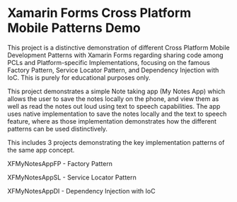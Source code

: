 # Xamarin Forms Cross Platform Mobile Patterns Demo
This project is a distinctive demonstration of different Cross Platform Mobile Development Patterns with Xamarin Forms regarding sharing code among PCLs and Platform-specific Implementations, focusing on the famous Factory Pattern, Service Locator Pattern, and Dependency Injection with IoC.
This is purely for educational purposes only.

This project demonstrates a simple Note taking app (My Notes App) which allows the user to save the notes locally on the phone, and view them as well as read the notes out loud using text to speech capabilities.
The app uses native implementation to save the notes locally and the text to speech feature, where as those implementation demonstrates how the different patterns can be used distinctively.

This includes 3 projects demonstrating the key implementation patterns of the same app concept.

XFMyNotesAppFP - Factory Pattern

XFMyNotesAppSL - Service Locator Pattern

XFMyNotesAppDI - Dependency Injection with IoC